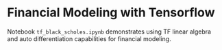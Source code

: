 # Financial Modeling with Tensorflow

Notebook `tf_black_scholes.ipynb` demonstrates using TF linear algebra and auto differentiation capabilities for financial modeling.
